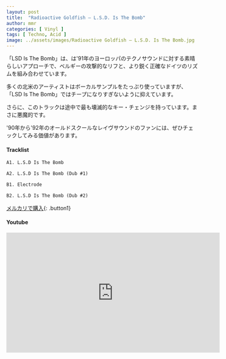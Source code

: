 ```yaml
---
layout: post
title:  "Radioactive Goldfish – L.S.D. Is The Bomb"
author: mmr
categories: [ Vinyl ]
tags: [ Techno, Acid ]
image: ../assets/images/Radioactive Goldfish – L.S.D. Is The Bomb.jpg
---
```


「LSD Is The Bomb」は、は'91年のヨーロッパのテクノサウンドに対する素晴らしいアプローチで、ベルギーの攻撃的なリフと、より鋭く正確なドイツのリズムを組み合わせています。

多くの北米のアーティストはボーカルサンプルをたっぷり使っていますが、「LSD Is The Bomb」ではチープになりすぎないように抑えています。

さらに、このトラックは途中で最も壊滅的なキー・チェンジを持っています。まさに悪魔的です。

'90年から'92年のオールドスクールなレイヴサウンドのファンには、ぜひチェックしてみる価値があります。

#### Tracklist
```md
A1. L.S.D Is The Bomb

A2. L.S.D Is The Bomb (Dub #1)

B1. Electrode

B2. L.S.D Is The Bomb (Dub #2)
```

[メルカリで購入](https://jp.mercari.com/item/m54052820347?afid=6142608987){: .button1}

#### Youtube
<iframe width="560" height="315" src="https://www.youtube.com/embed/gMM9LS16L7U?si=rZ1wbp-Zs1Uaqilx" title="YouTube video player" frameborder="0" allow="accelerometer; autoplay; clipboard-write; encrypted-media; gyroscope; picture-in-picture; web-share" referrerpolicy="strict-origin-when-cross-origin" allowfullscreen></iframe>
